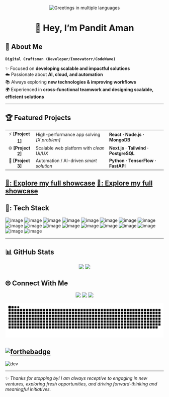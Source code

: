 <!-- Banner / Header -->

<p align="center">
  <img src="https://readme-typing-svg.herokuapp.com?font=Fira+Code&size=28&pause=1000&color=FF6F61&center=true&vCenter=true&width=700&lines=नमस्कार!;নমস্কার!;ನಮಸ್ಕಾರ!;నమస్కారం!;நமஸ்காரம்!;നമസ്കാരം!;નમસ્કાર!;ਨਮਸਕਾਰ!;Hello!;こんにちは!;안녕하세요!;你好!;Hola!;Bonjour!;Olá!" alt="Greetings in multiple languages" />
 </p>

  <h1 align="center">
  👋 Hey, I’m Pandit Aman
</h1>


## 🚀 About Me  
**`Digital Craftsman (Developer/Innovatorr/CodeWave)`**

✨ Focused on **developing scalable and impactful solutions**  
☁️ Passionate about **AI, cloud, and automation**  
📚 Always exploring **new technologies & improving workflows**  
🌍 Experienced in **cross-functional teamwork and designing scalable, efficient solutions**



---
## 🏆 Featured Projects  

<table>
  <tr>
    <td align="center">⚡ <b>[Project 1]</b></td>
    <td>High-performance app solving <i>[X problem]</i></td>
    <td><b>React · Node.js · MongoDB</b></td>
  </tr>
  <tr>
    <td align="center">🌐 <b>[Project 2]</b></td>
    <td>Scalable web platform with <i>clean UI/UX</i></td>
    <td><b>Next.js · Tailwind · PostgreSQL</b></td>
  </tr>
  <tr>
    <td align="center">🤖 <b>[Project 3]</b></td>
    <td>Automation / AI-driven <i>smart solution</i></td>
    <td><b>Python · TensorFlow · FastAPI</b></td>
  </tr>
</table>

[**📌: Explore my full showcase**](https://github.com/Ah-am/all-my-projects)
<a href="https://github.com/Ah-am/all-my-projects" target="blank" rel="noopener noreferrer">**📌: Explore my full showcase**</a>
---
## 🧰: Tech Stack

<img width="64" height="64" alt="image" src="https://github.com/user-attachments/assets/fb11d6ca-2789-4489-8d0f-e9263a9699be" />
<img width="64" height="64" alt="image" src="https://github.com/user-attachments/assets/a6ab29b2-ccd4-4de7-bc7f-5fd35bbe88cd" />
<img width="64" height="64" alt="image" src="https://github.com/user-attachments/assets/154e7d47-78d2-4b0b-93ca-6e1ecdb059ce" />
<img width="64" height="64" alt="image" src="https://github.com/user-attachments/assets/68d5c1e9-e819-4c4c-b39a-2d3ebfd543c6" />
<img width="64" height="64" alt="image" src="https://github.com/user-attachments/assets/101cf1b8-d8bf-4a16-8db5-d274d22a0f04" />
<img width="64" height="64" alt="image" src="https://github.com/user-attachments/assets/d560e226-f54d-4cac-b9ac-7109cacaebcf" />
<img width="64" height="64" alt="image" src="https://github.com/user-attachments/assets/d75f120d-36d0-4431-9b1f-7595ed55a2f1" />
<img width="64" height="64" alt="image" src="https://github.com/user-attachments/assets/3980d0f9-f44b-4116-9366-0b0e343fc1c4" />
<img width="64" height="64" alt="image" src="https://github.com/user-attachments/assets/df71e9b7-fa9b-4460-b91e-72aa633956d7" />
<img width="64" height="64" alt="image" src="https://github.com/user-attachments/assets/157c9254-8c6b-448a-a3c2-8a8e96aba221" />
<img width="64" height="64" alt="image" src="https://github.com/user-attachments/assets/b8a1aa8f-b575-42c8-a48e-154e32d09dc2" />
<img width="64" height="64" alt="image" src="https://github.com/user-attachments/assets/f2da5289-c715-4232-b2dc-3c8fc471b47a" />
<img width="64" height="64" alt="image" src="https://github.com/user-attachments/assets/42a9f226-04e4-4e60-8047-54e7eee1e148" />
<img width="63" height="64" alt="image" src="https://github.com/user-attachments/assets/9618b924-0454-40b4-8895-dab8a97e6ae4" />
<img width="64" height="64" alt="image" src="https://github.com/user-attachments/assets/371d927c-3aa8-43eb-b09e-9ffa6d653fea" />
<img width="64" height="64" alt="image" src="https://github.com/user-attachments/assets/150299fc-8cc2-43c5-9583-d4f086085745" />
<img width="64" height="64" alt="image" src="https://github.com/user-attachments/assets/dfbafbd4-c3dd-4af7-a888-3c2b28356443" />
<img width="64" height="64" alt="image" src="https://github.com/user-attachments/assets/38e7c991-ad16-4146-ab05-4256fb961c64" />





---
## 📊 GitHub Stats  
<p align="center">
  <img src="https://github-readme-stats.vercel.app/api?username=ah-am&show_icons=true&theme=radical&hide_border=true" height="180px"/>
  <img src="https://github-readme-streak-stats.herokuapp.com/?user=ah-am&theme=radical&hide_border=true" height="180px"/>
</p>



## 🌐 Connect With Me  

<p align="center">
  <a href=""><img src="https://img.shields.io/badge/LinkedIn-%230077B5.svg?style=for-the-badge&logo=linkedin&logoColor=white"/></a>
  <a href="Email"><img src="https://img.shields.io/badge/Email-%23D14836.svg?style=for-the-badge&logo=gmail&logoColor=white"/></a>
  <a href="Website"><img src="https://img.shields.io/badge/Portfolio-%2312100E.svg?style=for-the-badge&logo=vercel&logoColor=white"/></a>
</p>



<p align="center">
  <img src="https://github.com/Platane/snk/raw/output/github-contribution-grid-snake.svg" alt="snake animation"/>
</p>


[![forthebadge](https://forthebadge.com/images/badges/it-works-dont-ask-me-how.svg)](https://forthebadge.com)
---
<img width="1024" height="1536" alt="dev" src="https://github.com/user-attachments/assets/b2399b09-aaa6-491a-874d-4d380864e302" />

---
✨ *Thanks for stopping by! I am always receptive to engaging in new ventures, exploring fresh opportunities, and driving forward-thinking and meaningful initiatives.*  
